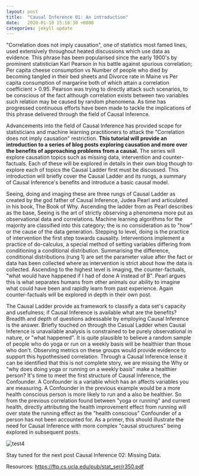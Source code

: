 ```yaml
---
layout: post
title:  "Causal Inference 01: An introduction"
date:   2020-01-10 15:18:30 +0800
categories: jekyll update
---
```


"Correlation does not imply causation", one of statistics most famed lines, used extensively throughout heated discussions which use data as evidence. This phrase has been popularised since the early 1900's by prominent statistician Karl Pearson in his battle against spurious correlation; Per capita cheese consumption vs Number of people who died by becoming tangled in their bed sheets and Divorce rate in Maine vs Per capita consumption of margarine both of which attain a correlation coefficient > 0.95. Pearson was trying to directly attack such scenarios, to be conscious of the fact although correlation exists between two variables such relation may be caused by random phenomena. As time has progressed continuous efforts have been made to tackle the implications of this phrase delivered through the field of Causal Inference.

Advancements into the field of Causal Inference has provided scope for statisticians and machine learning practitioners to attack the "Correlation does not imply causation" restriction. **This tutorial will provide an introduction to a series of blog posts exploring causation and more over the benefits of approaching problems from a causal.** The series will explore causation topics such as missing data, intervention and counter-factuals. Each of these will be explored in details in their own blog though to explore each of topics the Causal Ladder first must be discussed. This introduction will briefly cover the Causal Ladder and its rungs, a summary of Causal Inference's benefits and introduce a basic causal model.

Seeing, doing and imaging these are three rungs of Causal Ladder as created by the god father of Causal Inference, Judea Pearl and articulated in his book, The Book of Why. Ascending the ladder from as Pearl describes as the base, Seeing is the art of strictly observing a phenomena more put as observational data and correlations. Machine learning algorithms for the majority are classified into this category; the is no consideration as to "how" or the cause of the data generation. Stepping to level, doing is the practice of intervention the first step towards causality. Interventions implement a practice of do-calculus, a special method of setting variables differing from conditioning a conditional distribution. Summarising the difference, conditional distributions (rung 1) are set the parameter value after the fact or data has been collected where as intervention is strict about how the data is collected. Ascending to the highest level is imaging, the counter-factuals, "what would have happened if I had of done A instead of B". Pearl argues this is what separates humans from other animals our ability to imagine what could have been and rapidly learn from past experience. Again counter-factuals will be explored in depth in their own post.

The Causal Ladder provide as framework to classify a data set's capacity and usefulness; if Causal Inference is available what are the benefits? Breadth and depth of questions adressable by employing Causal Inference is the answer. Briefly touched on through the Casual Ladder when Causal Inference is unavailable analysis is constrained to be purely observational in nature, or "what happened". It is quite plausible to believe a random sample of people who do yoga or run on a weekly basis will be healthier than those who don't.
Observing metrics on these groups would provide evidence to support this hypothesised correlation. Through a Causal Inference lense it can be identified that this is not complete story, we are missing the Why or "why does doing yoga or running on a weekly basis" make a healthier person? It's time to meet the first structure of Causal Inference, the Confounder. A Confounder is a variable which has an affects variables you are measuring. A Confounder in the previous example would be a more health conscious person is more likely to run and a also be healthier. So from the previous correlation found between "yoga or running" and current health, directly attributing the health improvement effect from running will over state the running effect as the "health conscious" Confounder of a person has not been accounted for. As a primer, this should illustrate the need for Causal Inference with more complex "causal structures" being explored in subsequent posts.

![test4]({{site.baseurl}}/_site/assets/Latex_tikz_4.png)


Stay tuned for the next post Causal Inference 02: Missing Data.




Resources:
https://ftp.cs.ucla.edu/pub/stat_ser/r350.pdf
